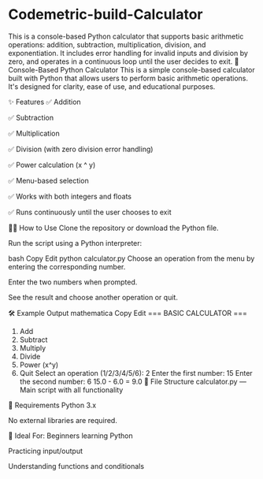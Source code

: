 # Codemetric-build-Calculator
This is a console-based Python calculator that supports basic arithmetic operations: addition, subtraction, multiplication, division, and exponentiation. It includes error handling for invalid inputs and division by zero, and operates in a continuous loop until the user decides to exit.
🔢 Console-Based Python Calculator
This is a simple console-based calculator built with Python that allows users to perform basic arithmetic operations. It's designed for clarity, ease of use, and educational purposes.

✨ Features
✅ Addition

✅ Subtraction

✅ Multiplication

✅ Division (with zero division error handling)

✅ Power calculation (x ^ y)

✅ Menu-based selection

✅ Works with both integers and floats

✅ Runs continuously until the user chooses to exit

🧑‍💻 How to Use
Clone the repository or download the Python file.

Run the script using a Python interpreter:

bash
Copy
Edit
python calculator.py
Choose an operation from the menu by entering the corresponding number.

Enter the two numbers when prompted.

See the result and choose another operation or quit.

🛠 Example Output
mathematica
Copy
Edit
=== BASIC CALCULATOR ===
1. Add
2. Subtract
3. Multiply
4. Divide
5. Power (x^y)
6. Quit
Select an operation (1/2/3/4/5/6): 2
Enter the first number: 15
Enter the second number: 6
15.0 - 6.0 = 9.0
📂 File Structure
calculator.py — Main script with all functionality

🚀 Requirements
Python 3.x

No external libraries are required.

🧠 Ideal For:
Beginners learning Python

Practicing input/output

Understanding functions and conditionals


































